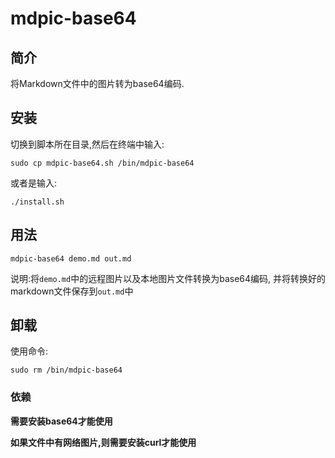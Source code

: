 # mdpic-base64
## 简介
将Markdown文件中的图片转为base64编码.


## 安装

切换到脚本所在目录,然后在终端中输入:

```
sudo cp mdpic-base64.sh /bin/mdpic-base64
```
或者是输入:

```
./install.sh
```

## 用法

```
mdpic-base64 demo.md out.md
```
说明:将`demo.md`中的远程图片以及本地图片文件转换为base64编码, 并将转换好的markdown文件保存到`out.md`中

## 卸载

使用命令:

```
sudo rm /bin/mdpic-base64
```

### 依赖

**需要安装base64才能使用**

**如果文件中有网络图片,则需要安装curl才能使用**

